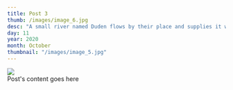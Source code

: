 ```yaml
---
title: Post 3
thumb: /images/image_6.jpg
desc: "A small river named Duden flows by their place and supplies it with the necessary regelialia."
day: 11
year: 2020
month: October
thumbnail: "/images/image_5.jpg"
---
```


<img src="/images/image_5.jpg"> <br>
Post's content goes here